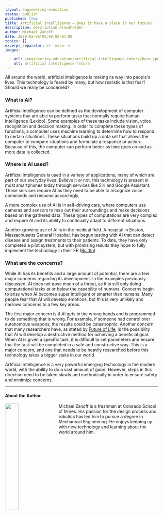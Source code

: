 ```yaml
---
layout: engineering-education
status: publish
published: true
title: Artificial Intelligence – Does it have a place in our future?
description: description placeholder
author: Michael Zanoff
date: 2020-02-06T00:00:00-07:00
topics: []
excerpt_separator: <!--more-->
images:

  - url: /engineering-education/artificial-intelligence-future/hero.jpg
    alt: artificial intelligence future
---
```

All around the world, artificial intelligence is making its way into people's lives. This technology is feared by many, but how realistic is that fear? Should we really be concerned?
<!--more-->

### What is AI?
Artificial intelligence can be defined as the development of computer systems that are able to perform tasks that normally require human intelligence (Lexico). Some examples of these tasks include vision, voice recognition and decision making. In order to complete these types of functions, a computer uses machine learning to determine how to respond to certain situations. These situations build up a data set that allows the computer to compare situations and formulate a response or action. Because of this, the computer can perform better as time goes on and as more data is collected.

### Where is AI used?
Artificial intelligence is used in a variety of applications, many of which are part of our everyday lives. Believe it or not, this technology is present in most smartphones today through services like Siri and Google Assistant. These services require AI as they need to be able to recognize voice commands and respond accordingly.

A more complex use of AI is in self-driving cars, where computers use cameras and sensors to map out their surroundings and make decisions based on the gathered data. These types of computations are very complex and require AI and its ability to continually adapt to different situations.

Another growing use of AI is in the medical field. A hospital in Boston, Massachusetts General Hospital, has begun testing with AI that can detect disease and assign treatments to their patients. To date, they have only completed a pilot system, but with promising results they hope to fully implement the technology in their ER ([BuiltIn](https://builtin.com/artificial-intelligence/examples-ai-in-industry)).

### What are the concerns?
While AI has its benefits and a large amount of potential, there are a few major concerns regarding its development. In the examples previously discussed, AI does not pose much of a threat, as it is still only doing computational tasks at or below the capability of humans. Concerns begin to arise when AI becomes super intelligent or smarter than humans. Many people fear that AI will develop emotions, but this is very unlikely and narrows concerns to a few key areas.

The first major concern is if AI gets in the wrong hands and is programmed to do something that is wrong. For example, if someone had control over autonomous weapons, the results could be catastrophic. Another concern that many researchers have, as stated by [Future of Life](https://futureoflife.org/background/benefits-risks-of-artificial-intelligence/?cn-reloaded=1), is the possibility that AI will develop a destructive method for achieving a beneficial goal. When AI is given a specific task, it is difficult to set parameters and ensure that the task will be completed in a safe and constructive way. This is a major concern, and one that needs to be heavily researched before this technology takes a bigger stake in our world.

Artificial intelligence is a very powerful emerging technology in the modern world, with the ability to do a vast amount of good. However, steps in this direction need to be taken slowly and methodically in order to ensure safety and minimize concerns.

---

#### About the Author
<img style="float: left; padding-right: 5%; margin-bottom: 10px; width:30%;" src="/assets/images/education/authors/michael-zanoff.jpeg">Michael Zanoff is a freshman at Colorado School of Mines. His passion for the design process and robotics has led him to pursue a degree in Mechanical Engineering. He enjoys keeping up with new technology and learning about the world around him.

